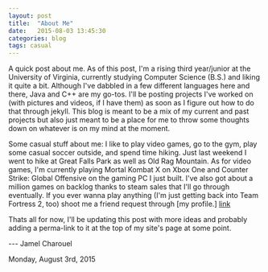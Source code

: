 ```yaml
---
layout: post
title:  "About Me"
date:   2015-08-03 13:45:30
categories: blog
tags: casual
---
```


A quick post about me.
As of this post, I'm a rising third year/junior at the University of Virginia, currently studying Computer Science (B.S.) and liking it quite a bit. Although I've dabbled in a few different languages here and there, Java and C++ are my go-tos. I'll be posting projects I've worked on (with pictures and videos, if I have them) as soon as I figure out how to do that through jekyll. This blog is meant to be a mix of my current and past projects but also just meant to be a place for me to throw some thoughts down on whatever is on my mind at the moment.

Some casual stuff about me: I like to play video games, go to the gym, play some casual soccer outside, and spend time hiking. Just last weekend I went to hike at Great Falls Park as well as Old Rag Mountain. As for video games, I'm currently playing Mortal Kombat X on Xbox One and Counter Strike: Global Offensive on the gaming PC I just built. I've also got about a million games on backlog thanks to steam sales that I'll go through eventually. If you ever wanna play anything (I'm just getting back into Team Fortress 2, too) shoot me a friend request through [my profile.] [link]

[link]:     https://www.steamcommunity.com/profiles/virtualgigi

Thats all for now, I'll be updating this post with more ideas and probably adding a perma-link to it at the top of my site's page at some point.



--- Jamel Charouel

Monday, August 3rd, 2015